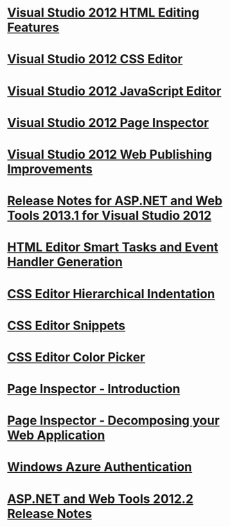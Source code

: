 # [Visual Studio 2012 HTML Editing Features](visual-studio-2012-html-editing-features.md)
# [Visual Studio 2012 CSS Editor](visual-studio-2012-css-editor.md)
# [Visual Studio 2012 JavaScript Editor](visual-studio-2012-javascript-editor.md)
# [Visual Studio 2012 Page Inspector](visual-studio-2012-page-inspector.md)
# [Visual Studio 2012 Web Publishing Improvements](visual-studio-2012-web-publishing-improvements.md)
# [Release Notes for ASP.NET and Web Tools 2013.1 for Visual Studio 2012](aspnet-and-web-tools-20131-for-visual-studio-2012.md)
# [HTML Editor Smart Tasks and Event Handler Generation](visual-studio-vnext-videos-html-editor-smart-tasks-and-event-handler-generation.md)
# [CSS Editor Hierarchical Indentation](visual-studio-vnext-videos-css-editor-hierarchical-indentation.md)
# [CSS Editor Snippets](visual-studio-vnext-videos-css-editor-snippets.md)
# [CSS Editor Color Picker](visual-studio-vnext-videos-css-editor-color-picker.md)
# [Page Inspector - Introduction](visual-studio-vnext-videos-page-inspector-introduction.md)
# [Page Inspector - Decomposing your Web Application](visual-studio-vnext-videos-page-inspector-decomposing-your-web-application.md)
# [Windows Azure Authentication](windows-azure-authentication.md)
# [ASP.NET and Web Tools 2012.2 Release Notes](aspnet-and-web-tools-20122-release-notes-rtw.md)
